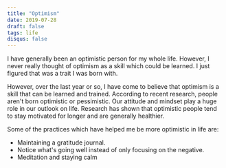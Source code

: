 ```yaml
---
title: "Optimism"
date: 2019-07-28
draft: false
tags: life
disqus: false
---
```


I have generally been an optimistic person for my whole life. However, I never really thought of optimism as a skill which could be learned. I just figured that was a trait I was born with.

However, over the last year or so, I have come to believe that optimism is a skill that can be learned and trained. According to recent research, people aren't born optimistic or pessimistic. Our attitude and mindset play a huge role in our outlook on life. Research has shown that optimistic people tend to stay motivated for longer and are generally healthier.

Some of the practices which have helped me be more optimistic in life are:

- Maintaining a gratitude journal.
- Notice what's going well instead of only focusing on the negative.
- Meditation and staying calm